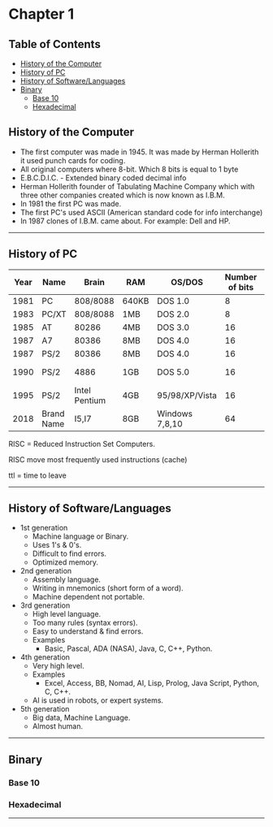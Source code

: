 # Chapter 1

## Table of Contents
  - [History of the Computer](https://github.com/JonathanBrunssen/programming-fundementals-cosc-1336/tree/master/chapter-1/notes#history-of-the-computer)
  - [History of PC](https://github.com/JonathanBrunssen/programming-fundementals-cosc-1336/tree/master/chapter-1/notes#history-of-pc)
  - [History of Software/Languages](https://github.com/JonathanBrunssen/programming-fundementals-cosc-1336/tree/master/chapter-1/notes#history-of-softwarelanguages)
  - [Binary](https://github.com/JonathanBrunssen/programming-fundementals-cosc-1336/tree/master/chapter-1/notes#binary)
    - [Base 10](https://github.com/JonathanBrunssen/programming-fundementals-cosc-1336/tree/master/chapter-1/notes#base-10)
    - [Hexadecimal](https://github.com/JonathanBrunssen/programming-fundementals-cosc-1336/tree/master/chapter-1/notes#hexadecimal)

## History of the Computer

 - The first computer was made in 1945. It was made by Herman Hollerith it used punch cards for coding.
 - All original computers where 8-bit. Which 8 bits is equal to 1 byte
 - E.B.C.D.I.C. - Extended binary coded decimal info
 - Herman Hollerith founder of Tabulating Machine Company which with three other companies created which is now known as I.B.M.
 - In 1981 the first PC was made.
 - The first PC's used ASCII (American standard code for info interchange)
 - In 1987 clones of I.B.M. came about. For example: Dell and HP.

---
## History of PC
| Year | Name | Brain | RAM | OS/DOS | Number of bits | Hard disk | Cache | Cost |
|------|------|-------|-----|--------|----------------|-----------|-------|------|
| 1981 |  PC  |808/8088|640KB|DOS 1.0|        8       |   None    |  None | 5,000$|
| 1983 | PC/XT|808/8088|1MB | DOS 2.0|        8       |   10MB    | None  |Unknown|
| 1985 | AT   | 80286 | 4MB | DOS 3.0|       16       |   40MB    | None  |Unknown|
| 1987 | A7   | 80386 | 8MB | DOS 4.0|       16       |    4GB    | None  |Unknown|
| 1987 | PS/2 | 80386 | 8MB | DOS 4.0|       16       |    4GB    | None  |Unknown|
| 1990 | PS/2 |  4886 | 1GB | DOS 5.0|       16       |    8GB    | 640K 1MB|Unknown|
| 1995 | PS/2 |Intel Pentium|  4GB   |95/98/XP/Vista|16|500GB|2MB|Unknown|
| 2018 |Brand Name|I5,I7|8GB|Windows 7,8,10|64|1TB|2MB|500$|

RISC =  Reduced Instruction Set Computers.

RISC move most frequently used instructions (cache)

ttl = time to leave

---
## History of Software/Languages
  - 1st generation
    - Machine language or Binary.
    - Uses 1's & 0's.
    - Difficult to find errors.
    - Optimized memory.
  - 2nd generation
    - Assembly language.
    - Writing in mnemonics (short form of a word).
    - Machine dependent not portable.
  - 3rd generation
    - High level language.
    - Too many rules (syntax errors).
    - Easy to understand & find errors.
    - Examples
      - Basic, Pascal, ADA (NASA), Java, C, C++, Python.
  - 4th generation
    - Very high level.
    - Examples
      - Excel, Access, BB, Nomad, AI, Lisp, Prolog, Java Script, Python, C, C++.
    - AI is used in robots, or expert systems.
  - 5th generation
    - Big data, Machine Language.
    - Almost human.

---
## Binary

### Base 10

### Hexadecimal

---
